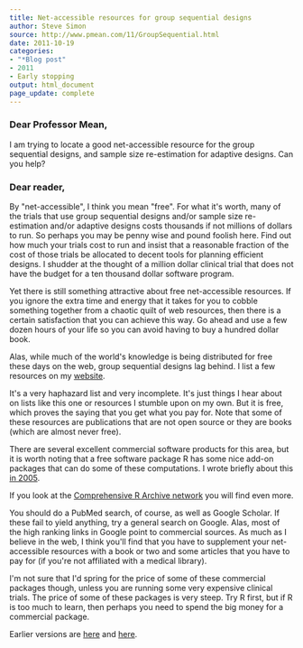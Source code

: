 ```yaml
---
title: Net-accessible resources for group sequential designs
author: Steve Simon
source: http://www.pmean.com/11/GroupSequential.html
date: 2011-10-19
categories:
- "*Blog post"
- 2011
- Early stopping
output: html_document
page_update: complete
---
```


### Dear Professor Mean,

I am trying to locate a good net-accessible resource for the group sequential designs, and sample size re-estimation for adaptive designs. Can you help?

<!---More--->

### Dear reader,

By "net-accessible", I think you mean "free". For what it's worth, many of the trials that use group sequential designs and/or sample size re-estimation and/or adaptive designs costs thousands if not millions of dollars to run. So perhaps you may be penny wise and pound foolish here. Find out how much your trials cost to run and insist that a reasonable fraction of the cost of those trials be allocated to decent tools for planning efficient designs. I shudder at the thought of a million dollar clinical trial that does not have the budget for a ten thousand dollar software program.

Yet there is still something attractive about free net-accessible resources. If you ignore the extra time and energy that it takes for you to cobble something together from a chaotic quilt of web resources, then there is a certain satisfaction that you can achieve this way. Go ahead and use a few dozen hours of your life so you can avoid having to buy a hundred dollar book.

Alas, while much of the world's knowledge is being distributed for free these days on the web, group sequential designs lag behind. I list a few resources on my [website][sim3].

It's a very haphazard list and very incomplete. It's just things I hear about on lists like this one or resources I stumble upon on my own. But it is free, which proves the saying that you get what you pay for. Note that some of these resources are publications that are not open source or they are books (which are almost never free).

There are several excellent commercial software products for this area, but it is worth noting that a free software package R has some nice add-on packages that can do some of these computations. I wrote briefly about this [in 2005][sim4].

If you look at the [Comprehensive R Archive network][cra1] you will find even more.

You should do a PubMed search, of course, as well as Google Scholar. If these fail to yield anything, try a general search on Google. Alas, most of the high ranking links in Google point to commercial sources. As much as I believe in the web, I think you'll find that you have to supplement your net-accessible resources with a book or two and some articles that you have to pay for (if you're not affiliated with a medical library).

I'm not sure that I'd spring for the price of some of these commercial packages though, unless you are running some very expensive clinical trials. The price of some of these packages is very steep. Try R first, but if R is too much to learn, then perhaps you need to spend the big money for a commercial package.

Earlier versions are [here][sim1] and [here][sim2].

[sim1]: http://www.pmean.com/11/GroupSequential.html
[sim2]: http://new.pmean.com/group-sequential/

[sim3]: http://www.pmean.com/category/EarlyStopping.html
[sim4]: http://www.pmean.com/weblog2005/GroupSequential.aspx

[cra1]: http://cran.r-project.org/
